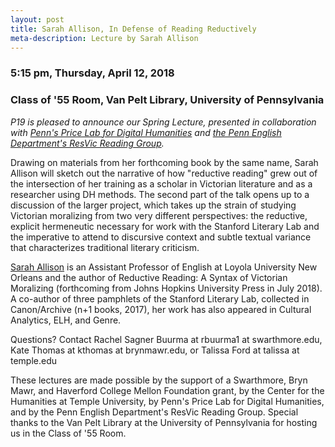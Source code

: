 ```yaml
---
layout: post
title: Sarah Allison, In Defense of Reading Reductively
meta-description: Lecture by Sarah Allison
---
```


### 5:15 pm, Thursday, April 12, 2018
### Class of '55 Room, Van Pelt Library, University of Pennsylvania

*P19 is pleased to announce our Spring Lecture, presented in collaboration with [Penn's Price Lab for Digital Humanities](https://pricelab.sas.upenn.edu/) and [the Penn English Department's ResVic Reading Group](https://www.english.upenn.edu/graduate/working-groups/resvic).*

Drawing on materials from her forthcoming book by the same name, Sarah Allison will sketch out the narrative of how "reductive reading" grew out of the intersection of her training as a scholar in Victorian literature and as a researcher using DH methods. The second part of the talk opens up to a discussion of the larger project, which takes up the strain of studying Victorian moralizing from two very different perspectives: the reductive, explicit hermeneutic necessary for work with the Stanford Literary Lab and the imperative to attend to discursive context and subtle textual variance that characterizes traditional literary criticism.

[Sarah Allison](https://www.sarahdallison.com/) is an Assistant Professor of English at Loyola University New Orleans and the author of Reductive Reading: A Syntax of Victorian Moralizing (forthcoming from Johns Hopkins University Press in July 2018). A co-author of three pamphlets of the Stanford Literary Lab, collected in Canon/Archive (n+1 books, 2017), her work has also appeared in  Cultural Analytics, ELH, and Genre.

Questions? Contact Rachel Sagner Buurma at rbuurma1 at swarthmore.edu, Kate Thomas at kthomas at brynmawr.edu, or Talissa Ford at talissa at temple.edu

These lectures are made possible by the support of a Swarthmore, Bryn Mawr, and Haverford College Mellon Foundation grant, by the Center for the Humanities at Temple University, by Penn's Price Lab for Digital Humanities, and by the Penn English Department's ResVic Reading Group. Special thanks to the Van Pelt Library at the University of Pennsylvania for hosting us in the Class of '55 Room. 

